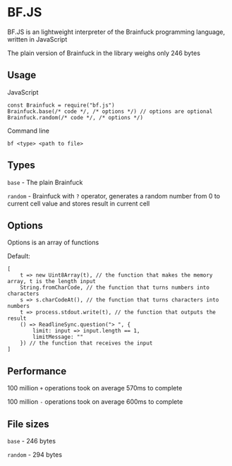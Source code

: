 # BF.JS

BF.JS is an lightweight interpreter of the Brainfuck programming language, written in JavaScript

The plain version of Brainfuck in the library weighs only 246 bytes

## Usage

JavaScript
```
const Brainfuck = require("bf.js")
Brainfuck.base(/* code */, /* options */) // options are optional
Brainfuck.random(/* code */, /* options */)
```

Command line
```
bf <type> <path to file>
```

## Types

`base` - The plain Brainfuck

`random` - Brainfuck with `?` operator, generates a random number from 0 to current cell value and stores result in current cell

## Options

Options is an array of functions

Default:
```
[
    t => new Uint8Array(t), // the function that makes the memory array, t is the length input
    String.fromCharCode, // the function that turns numbers into characters
    s => s.charCodeAt(), // the function that turns characters into numbers
    t => process.stdout.write(t), // the function that outputs the result
    () => ReadlineSync.question("> ", {
        limit: input => input.length == 1,
        limitMessage: ""
    }) // the function that receives the input
]
```

## Performance

100 million `+` operations took on average 570ms to complete

100 million `-` operations took on average 600ms to complete

## File sizes

`base` - 246 bytes

`random` - 294 bytes